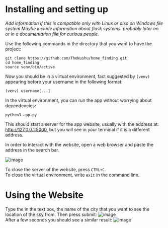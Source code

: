 # Installing and setting up 

*Add information if this is compatible only with Linux or also on Windows file system*
*Maybe include information about flask systems. probably later on or in a documentation file for curious people.*

Use the following commands in the directory that you want to have the project:

```
git clone https://github.com/TheNushu/home_finding.git
cd home_finding
source venv/bin/active
```
Now you should be in a virtual environment, fact suggested by `(venv)` appearing before your username in the following format:
```
(venv) username[...]
```
In the virtual environment, you can run the app without worrying about dependencies:
```
python3 app.py
```
This should start a server for the app website, usually with the address at: http://127.0.0.1:5000, but you will see in your terminal if it is a different address.

In order to interact with the website, open a web browser and paste the address in the search bar.

![image](https://github.com/user-attachments/assets/31f24d7b-69e8-4bcd-a14c-6e0b5e16c0b8)<br>

To close the server of the website, press `CTRL+C`. <br>
To close the virtual environment, write `exit` in the command line. 

# Using the Website

Type the in the text box, the name of the city that you want to see the location of the sky from. Then press submit:
![image](https://github.com/user-attachments/assets/98486df0-0249-43a6-b49c-e6b344736b2d)<br>
After a few seconds you should see a similar result:
![image](https://github.com/user-attachments/assets/199b9d83-8772-496a-abc5-c2b961bd657f)



